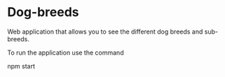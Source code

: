 # Dog-breeds
Web application that allows you to see the different dog breeds and sub-breeds.

To run the application use the command 

npm start
